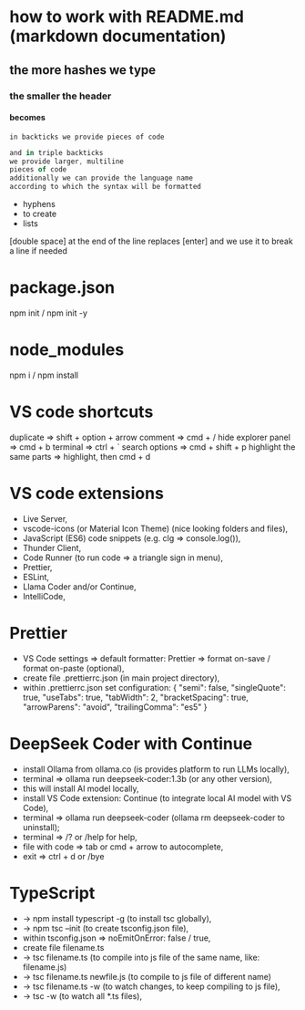 # how to work with README.md (markdown documentation)

## the more hashes we type

### the smaller the header

#### becomes

`in backticks we provide pieces of code`

```javascript
and in triple backticks
we provide larger, multiline
pieces of code
additionally we can provide the language name
according to which the syntax will be formatted
```

- hyphens
- to create
- lists

[double space] at the end of the line replaces [enter]
and we use it to break a line if needed

# package.json

npm init / npm init -y

# node_modules

npm i / npm install

# VS code shortcuts

duplicate => shift + option + arrow
comment => cmd + /
hide explorer panel => cmd + b
terminal => ctrl + `
search options => cmd + shift + p
highlight the same parts => highlight, then cmd + d

# VS code extensions

- Live Server,
- vscode-icons (or Material Icon Theme) (nice looking folders and files),
- JavaScript (ES6) code snippets (e.g. clg => console.log()),
- Thunder Client,
- Code Runner (to run code => a triangle sign in menu),
- Prettier,
- ESLint,
- Llama Coder and/or Continue,
- IntelliCode,

# Prettier

- VS Code settings => default formatter: Prettier => format on-save / format on-paste (optional),
- create file .prettierrc.json (in main project directory),
- within .prettierrc.json set configuration:
  {
  "semi": false,
  "singleQuote": true,
  "useTabs": true,
  "tabWidth": 2,
  "bracketSpacing": true,
  "arrowParens": "avoid",
  "trailingComma": "es5"
  }

# DeepSeek Coder with Continue

- install Ollama from ollama.co (is provides platform to run LLMs locally),
- terminal => ollama run deepseek-coder:1.3b (or any other version),
- this will install AI model locally,
- install VS Code extension: Continue (to integrate local AI model with VS Code),
- terminal => ollama run deepseek-coder (ollama rm deepseek-coder to uninstall);
- terminal => /? or /help for help,
- file with code => tab or cmd + arrow to autocomplete,
- exit => ctrl + d or /bye

# TypeScript

- -> npm install typescript -g (to install tsc globally),
- -> npm tsc –init (to create tsconfig.json file),
- within tsconfig.json => noEmitOnError: false / true,
- create file filename.ts
- -> tsc filename.ts (to compile into js file of the same name, like: filename.js)
- -> tsc filename.ts newfile.js (to compile to js file of different name)
- -> tsc filename.ts -w (to watch changes, to keep compiling to js file),
- -> tsc -w (to watch all \*.ts files),
